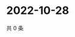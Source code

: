 # 2022-10-28

共 0 条

<!-- BEGIN WEIBO -->
<!-- 最后更新时间 Fri Oct 28 2022 12:44:59 GMT+0800 (China Standard Time) -->

<!-- END WEIBO -->
